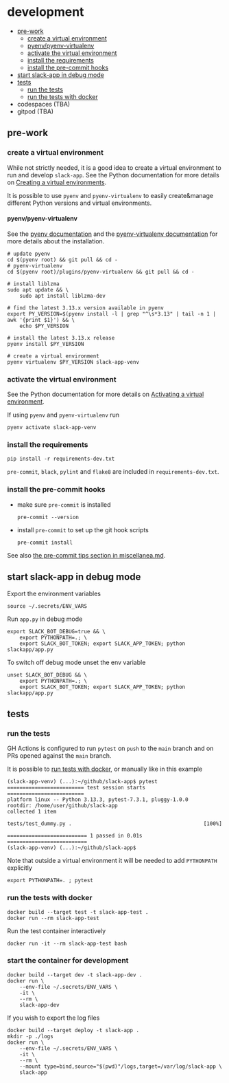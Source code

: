 # development

- [pre-work](#pre-work)
  - [create a virtual environment](#create-a-virtual-environment)
  - [pyenv/pyenv-virtualenv](#pyenvpyenv-virtualenv)
  - [activate the virtual environment](#activate-the-virtual-environment)
  - [install the requirements](#install-the-requirements)
  - [install the pre-commit hooks](#install-the-pre-commit-hooks)
- [start slack-app in debug mode](#start-slack-app-in-debug-mode)
- [tests](#tests)
  - [run the tests](#run-the-tests)
  - [run the tests with docker](#run-the-tests-with-docker)
- codespaces (TBA)
- gitpod (TBA)

## pre-work

### create a virtual environment

While not strictly needed, it is a good idea to create a virtual environment to run and develop `slack-app`. See the Python documentation for more details on [Creating a virtual environments](https://packaging.python.org/en/latest/guides/installing-using-pip-and-virtual-environments/#creating-a-virtual-environment).

It is possible to use `pyenv` and `pyenv-virtualenv` to easily create&manage different Python versions and virtual environments.

#### pyenv/pyenv-virtualenv

See the [pyenv documentation](https://github.com/pyenv/pyenv#installation) and the [pyenv-virtualenv documentation](https://github.com/pyenv/pyenv-virtualenv#installation) for more details about the installation.

```shell
# update pyenv
cd $(pyenv root) && git pull && cd -
# pyenv-virtualenv
cd $(pyenv root)/plugins/pyenv-virtualenv && git pull && cd -

# install liblzma
sudo apt update && \
    sudo apt install liblzma-dev

# find the latest 3.13.x version available in pyenv
export PY_VERSION=$(pyenv install -l | grep "^\s*3.13" | tail -n 1 | awk '{print $1}') && \
    echo $PY_VERSION

# install the latest 3.13.x release
pyenv install $PY_VERSION

# create a virtual environment
pyenv virtualenv $PY_VERSION slack-app-venv
```

### activate the virtual environment

See the Python documentation for more details on [Activating a virtual environment](https://packaging.python.org/en/latest/guides/installing-using-pip-and-virtual-environments/#activating-a-virtual-environment).

If using `pyenv` and `pyenv-virtualenv` run

```shell
pyenv activate slack-app-venv
```

### install the requirements

```shell
pip install -r requirements-dev.txt
```

`pre-commit`, `black`, `pylint` and `flake8` are included in `requirements-dev.txt`.

### install the pre-commit hooks

- make sure `pre-commit` is installed
    ```shell
    pre-commit --version
    ```
- install `pre-commit` to set up the git hook scripts
    ```shell
    pre-commit install
    ```

See also [the pre-commit tips section in miscellanea.md](miscellanea.md#pre-commit-tips).

## start slack-app in debug mode

Export the environment variables
```shell
source ~/.secrets/ENV_VARS
```

Run `app.py` in debug mode
```shell
export SLACK_BOT_DEBUG=true && \
    export PYTHONPATH=.; \
    export SLACK_BOT_TOKEN; export SLACK_APP_TOKEN; python slackapp/app.py
```

To switch off debug mode unset the env variable
```shell
unset SLACK_BOT_DEBUG && \
    export PYTHONPATH=.; \
    export SLACK_BOT_TOKEN; export SLACK_APP_TOKEN; python slackapp/app.py
```

## tests

### run the tests

GH Actions is configured to run `pytest` on `push` to the `main` branch and on PRs opened against the `main` branch.

It is possible to [run tests with docker](#run-the-tests-with-docker), or manually like in this example
```
(slack-app-venv) (...):~/github/slack-app$ pytest
========================= test session starts =========================
platform linux -- Python 3.13.3, pytest-7.3.1, pluggy-1.0.0
rootdir: /home/user/github/slack-app
collected 1 item

tests/test_dummy.py .                                           [100%]

========================== 1 passed in 0.01s ==========================
(slack-app-venv) (...):~/github/slack-app$
```

Note that outside a virtual environment it will be needed to add `PYTHONPATH` explicitly
```shell
export PYTHONPATH=. ; pytest
```

### run the tests with docker

```shell
docker build --target test -t slack-app-test .
docker run --rm slack-app-test
```

Run the test container interactively

```shell
docker run -it --rm slack-app-test bash
```

### start the container for development

```shell
docker build --target dev -t slack-app-dev .
docker run \
    --env-file ~/.secrets/ENV_VARS \
    -it \
    --rm \
    slack-app-dev
```

If you wish to export the log files

```shell
docker build --target deploy -t slack-app .
mkdir -p ./logs
docker run \
    --env-file ~/.secrets/ENV_VARS \
    -it \
    --rm \
    --mount type=bind,source="$(pwd)"/logs,target=/var/log/slack-app \
    slack-app
```

